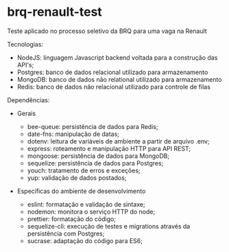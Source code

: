 # brq-renault-test
Teste aplicado no processo seletivo da BRQ para uma vaga na Renault

Tecnologias:
- NodeJS: linguagem Javascript backend voltada para a construção das API's;
- Postgres: banco de dados relacional utilizado para armazenamento
- MongoDB: banco de dados não relational utilizado para armazenamento
- Redis: banco de dados não relacional utilizado para controle de filas

Dependências:
- Gerais
    - bee-queue: persistência de dados para Redis;
    - date-fns: manipulação de datas;
    - dotenv: leitura de variáveis de ambiente a partir de arquivo .env;
    - express: roteamento e manipulação HTTP para API REST;
    - mongoose: persistência de dados para MongoDB;
    - sequelize: persistência de dados para Postgres;
    - youch: tratamento de erros e exceções;
    - yup: validação de dados postados;

- Específicas do ambiente de desenvolvimento
    - eslint: formatação e validação de sintaxe;
    - nodemon: monitora o serviço HTTP do node;
    - prettier: formatação do código;
    - sequelize-cli: execução de testes e migrations através da persistência com Postgres;
    - sucrase: adaptação do código para ES6;
